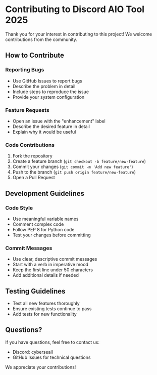 # Contributing to Discord AIO Tool 2025

Thank you for your interest in contributing to this project! We welcome contributions from the community.

## How to Contribute

### Reporting Bugs
- Use GitHub Issues to report bugs
- Describe the problem in detail
- Include steps to reproduce the issue
- Provide your system configuration

### Feature Requests
- Open an issue with the "enhancement" label
- Describe the desired feature in detail
- Explain why it would be useful

### Code Contributions
1. Fork the repository
2. Create a feature branch (`git checkout -b feature/new-feature`)
3. Commit your changes (`git commit -m 'Add new feature'`)
4. Push to the branch (`git push origin feature/new-feature`)
5. Open a Pull Request

## Development Guidelines

### Code Style
- Use meaningful variable names
- Comment complex code
- Follow PEP 8 for Python code
- Test your changes before committing

### Commit Messages
- Use clear, descriptive commit messages
- Start with a verb in imperative mood
- Keep the first line under 50 characters
- Add additional details if needed

## Testing Guidelines

- Test all new features thoroughly
- Ensure existing tests continue to pass
- Add tests for new functionality

## Questions?

If you have questions, feel free to contact us:
- Discord: cyberseall
- GitHub Issues for technical questions

We appreciate your contributions!
